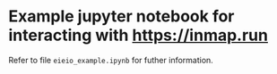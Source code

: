 # Example jupyter notebook for interacting with https://inmap.run

Refer to file `eieio_example.ipynb` for futher information.
